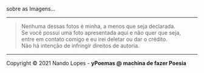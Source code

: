 sobre as Imagens...  
___  
  
> Nenhuma dessas fotos é minha, a menos que seja declarada.  
> Se você possui uma foto apresentada aqui e não quer que seja,  
> entre em contato comigo e eu irei deletar ou dar o crédito.  
> Não há intenção de infringir direitos de autoria.  
___

Copyright © 2021 Nando Lopes - **yPoemas @ machina de fazer Poesia**